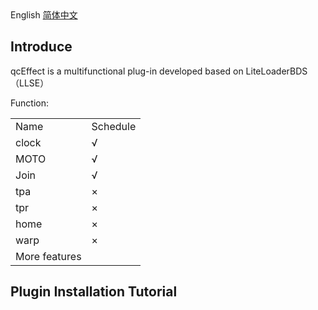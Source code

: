 
<html>

<body>
<a>English  </a><a href="ch_CN.md">简体中文</a>
<body>

<body>
<h2>Introduce</h2>
<p>qcEffect is a multifunctional plug-in developed based on LiteLoaderBDS（LLSE） </p>
<p>Function:</p>
<table>
<tr>
  <td>Name</td>
  <td>Schedule</td>
</tr>
<tr>
  <td>clock</td>
  <td>√</td>
</tr>
<tr>
  <td>MOTO</td>
  <td>√</td>
</tr>
<tr>
  <td>Join</td>
  <td>√</td>
</tr>
<tr>
  <td>tpa</td>
  <td>×</td>
</tr>
<tr>
  <td>tpr</td>
  <td>×</td>
</tr>
<tr>
  <td>home</td>
  <td>×</td>
</tr>
<tr>
  <td>warp</td>
  <td>×</td>
</tr>
<tr>
  <td>More features </td>
  <td></td>
</tr>
</table>

</body>
<body>
<h2>Plugin Installation Tutorial </h2>
</body>
</html>

